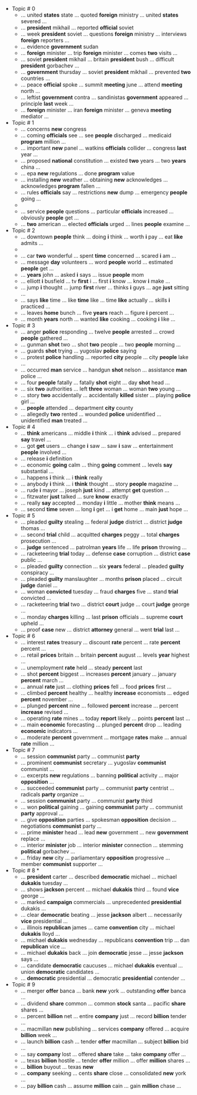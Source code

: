 * Topic # 0
    *  ... united **states** state ... quoted **foreign** ministry ... united **states** severed ...
    *  ...   **president** mikhail ... reported **official** soviet
    *  ... week **president** soviet ... questions **foreign** ministry ... interviews **foreign** reporters ...
    *  ... evidence **government** sudan
    *  ...   **foreign** minister ... trip **foreign** minister ... comes **two** visits ...
    *  ... soviet **president** mikhail ... britain **president** bush ... difficult **president** gorbachev ...
    *  ...   **government** thursday ... soviet **president** mikhail ... prevented **two** countries ...
    *  ... peace **official** spoke ... summit **meeting** june ... attend **meeting** north ...
    *  ... leftist **government** contra ... sandinistas **government** appeared ... principle **last** week ...
    *  ...   **foreign** minister ... iran **foreign** minister ... geneva **meeting** mediator ...
* Topic # 1
    *  ... concerns **new** congress
    *  ... coming **officials** see ... see **people** discharged ... medicaid **program** million ...
    *  ... important **new** panel ... watkins **officials** collider ... congress **last** year ...
    *  ... proposed **national** constitution ... existed **two** years ... two **years** china ...
    *  ... epa **new** regulations ... done **program** value
    *  ... installing **new** weather ... obtaining **new** acknowledges ... acknowledges **program** fallen ...
    *  ... rules **officials** say ... restrictions **new** dump ... emergency **people** going ...
    * 
    *  ... service **people** questions ... particular **officials** increased ... obviously **people** get ...
    *  ...   **two** american ... elected **officials** urged ... lines **people** examine ...
* Topic # 2
    *  ... downtown **people** think ... doing **i** think ... worth **i** pay ... eat **like** admits ...
    * 
    *  ... car **two** wonderful ... spent **time** concerned ... scared **i** am ...
    *  ... message **day** volunteers ... word **people** world ... estimated **people** get ...
    *  ...   **years** john ... asked **i** says ... issue **people** mom
    *  ... elliott **i** busfield ... tv **first** i ... first **i** know ... know **i** make ...
    *  ... jump **i** thought ... jump **first** river ... thinks **i** guys ... age **just** sitting ...
    *  ... says **like** time ... like **time** like ... time **like** actually ... skills **i** practiced ...
    *  ... leaves **home** bunch ... five **years** reach ... figure **i** percent ...
    *  ... month **years** north ... wanted **like** cooking ... cooking **i** like ...
* Topic # 3
    *  ... anger **police** responding ... twelve **people** arrested ... crowd **people** gathered ...
    *  ... gunman **shot** two ... shot **two** people ... two **people** morning ...
    *  ... guards **shot** trying ... yugoslav **police** saying
    *  ... protest **police** handling ... reported **city** people ... city **people** lake ...
    *  ... occurred **man** service ... handgun **shot** nelson ... assistance **man** police ...
    *  ... four **people** fatally ... fatally **shot** eight ... day **shot** head ...
    *  ... six **two** authorities ... left **three** woman ... woman **two** young ...
    *  ... story **two** accidentally ... accidentally **killed** sister ... playing **police** girl ...
    *  ...   **people** attended ... department **city** county
    *  ... allegedly **two** rented ... wounded **police** unidentified ... unidentified **man** treated ...
* Topic # 4
    *  ...   **think** americans ... middle **i** think ... i **think** advised ... prepared **say** travel ...
    *  ... got **get** users ... change **i** saw ... saw **i** saw ... entertainment **people** involved ...
    *  ... release **i** definition
    *  ... economic **going** calm ... thing **going** comment ... levels **say** substantial ...
    *  ... happens **i** think ... i **think** really
    *  ... anybody **i** think ... i **think** thought ... story **people** magazine ...
    *  ... rude **i** mayor ... joseph **just** kind ... attempt **get** question ...
    *  ... fitzwater **just** talked ... sure **know** exactly
    *  ... really **say** accepted ... monday **i** little ... mother **think** means ...
    *  ... second **time** seven ... long **i** get ... i **get** home ... main **just** hope ...
* Topic # 5
    *  ... pleaded **guilty** stealing ... federal **judge** district ... district **judge** thomas ...
    *  ... second **trial** child ... acquitted **charges** peggy ... total **charges** prosecution ...
    *  ...   **judge** sentenced ... patrolman **years** life ... life **prison** throwing ...
    *  ... racketeering **trial** today ... defense **case** corruption ... district **case** public ...
    *  ... pleaded **guilty** connection ... six **years** federal ... pleaded **guilty** conspiracy ...
    *  ... pleaded **guilty** manslaughter ... months **prison** placed ... circuit **judge** daniel ...
    *  ... woman **convicted** tuesday ... fraud **charges** five ... stand **trial** convicted ...
    *  ... racketeering **trial** two ... district **court** judge ... court **judge** george ...
    *  ... monday **charges** killing ... last **prison** officials ... supreme **court** upheld ...
    *  ... proof **case** new ... district **attorney** general ... went **trial** last ...
* Topic # 6
    *  ... interest **rates** treasury ... discount **rate** percent ... rate **percent** percent ...
    *  ... retail **prices** britain ... britain **percent** august ... levels **year** highest ...
    *  ... unemployment **rate** held ... steady **percent** last
    *  ... shot **percent** biggest ... increases **percent** january ... january **percent** march ...
    *  ... annual **rate** just ... clothing **prices** fell ... food **prices** first ...
    *  ... climbed **percent** healthy ... healthy **increase** economists ... edged **percent** november ...
    *  ... plunged **percent** nine ... followed **percent** increase ... percent **increase** revised ...
    *  ... operating **rate** mines ... today **report** likely ... points **percent** last ...
    *  ... main **economic** forecasting ... plunged **percent** drop ... leading **economic** indicators ...
    *  ... moderate **percent** government ... mortgage **rates** make ... annual **rate** million ...
* Topic # 7
    *  ... session **communist** party ... communist **party**  
    *  ... prominent **communist** secretary ... yugoslav **communist** communist ...
    *  ... excerpts **new** regulations ... banning **political** activity ... major **opposition**   ...
    *  ... succeeded **communist** party ... communist **party** centrist ... radicals **party** organize ...
    *  ... session **communist** party ... communist **party** third
    *  ... won **political** gaining ... gaining **communist** party ... communist **party** approval ...
    *  ... give **opposition** parties ... spokesman **opposition** decision ... negotiations **communist** party ...
    *  ... prime **minister** head ... lead **new** government ... new **government** replace ...
    *  ... interior **minister** job ... interior **minister** connection ... stemming **political** gorbachev ...
    *  ... friday **new** city ... parliamentary **opposition** progressive ... member **communist** supporter ...
* Topic # 8
    * 
    *  ...   **president** carter ... described **democratic** michael ... michael **dukakis** tuesday ...
    *  ... shows **jackson** percent ... michael **dukakis** third ... found **vice** george ...
    *  ... marked **campaign** commercials ... unprecedented **presidential** dukakis ...
    *  ... clear **democratic** beating ... jesse **jackson** albert ... necessarily **vice** presidential ...
    *  ... illinois **republican** james ... came **convention** city ... michael **dukakis** lloyd ...
    *  ... michael **dukakis** wednesday ... republicans **convention** trip ... dan **republican** vice ...
    *  ... michael **dukakis** back ... join **democratic** jesse ... jesse **jackson** says ...
    *  ... candidate **democratic** caucuses ... michael **dukakis** eventual ... union **democratic** candidates ...
    *  ...   **democratic** presidential ... democratic **presidential** contender ...
* Topic # 9
    *  ... merger **offer** banca ... bank **new** york ... outstanding **offer** banca ...
    *  ... dividend **share** common ... common **stock** santa ... pacific **share** shares ...
    *  ... percent **billion** net ... entire **company** just ... record **billion** tender ...
    *  ... macmillan **new** publishing ... services **company** offered ... acquire **billion** week ...
    *  ... launch **billion** cash ... tender **offer** macmillan ... subject **billion** bid ...
    *  ... say **company** lost ... offered **share** take ... take **company** offer ...
    *  ... texas **billion** hostile ... tender **offer** million ... offer **million** shares ...
    *  ...   **billion** buyout ... texas **new**  
    *  ...   **company** seeking ... cents **share** close ... consolidated **new** york ...
    *  ... pay **billion** cash ... assume **million** cain ... gain **million** chase ...
